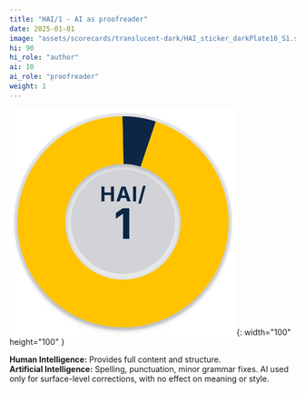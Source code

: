 ```yaml
---
title: "HAI/1 - AI as proofreader"
date: 2025-01-01
image: "assets/scorecards/translucent-dark/HAI_sticker_darkPlate10_S1.svg"
hi: 90
hi_role: "author"
ai: 10
ai_role: "proofreader"
weight: 1
---
```


![HAI Score 1](/assets/scorecards/translucent-dark/HAI_sticker_darkPlate10_S1.svg){: width="100" height="100" }

**Human Intelligence:**  Provides full content and structure.\
**Artificial Intelligence:** Spelling, punctuation, minor grammar fixes. AI used only for surface-level corrections, with no effect on meaning or style.
